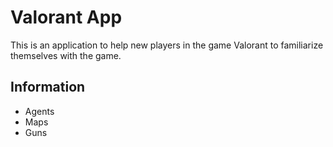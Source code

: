 # Valorant App
This is an application to help new players in the game Valorant to familiarize themselves with the game. 
## Information 
* Agents
* Maps
* Guns
